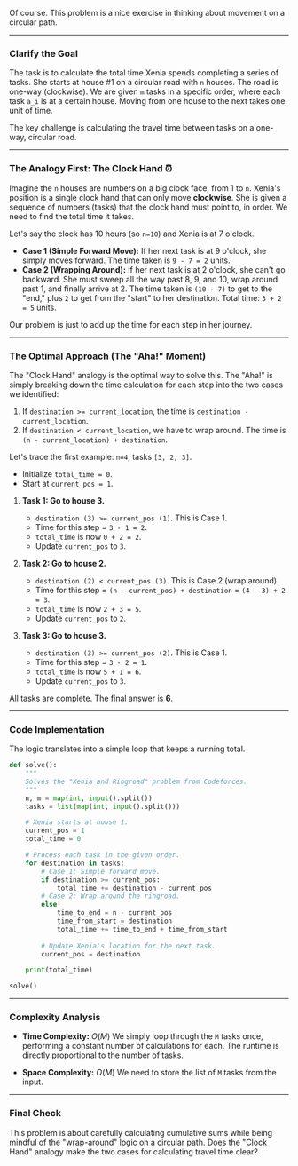 Of course. This problem is a nice exercise in thinking about movement on a circular path.

-----

### Clarify the Goal

The task is to calculate the total time Xenia spends completing a series of tasks. She starts at house \#1 on a circular road with `n` houses. The road is one-way (clockwise). We are given `m` tasks in a specific order, where each task `a_i` is at a certain house. Moving from one house to the next takes one unit of time.

The key challenge is calculating the travel time between tasks on a one-way, circular road.

-----

### The Analogy First: The Clock Hand ⏰

Imagine the `n` houses are numbers on a big clock face, from 1 to `n`. Xenia's position is a single clock hand that can only move **clockwise**. She is given a sequence of numbers (tasks) that the clock hand must point to, in order. We need to find the total time it takes.

Let's say the clock has 10 hours (so `n=10`) and Xenia is at 7 o'clock.

  * **Case 1 (Simple Forward Move):** If her next task is at 9 o'clock, she simply moves forward. The time taken is `9 - 7 = 2` units.
  * **Case 2 (Wrapping Around):** If her next task is at 2 o'clock, she can't go backward. She must sweep all the way past 8, 9, and 10, wrap around past 1, and finally arrive at 2. The time taken is `(10 - 7)` to get to the "end," plus `2` to get from the "start" to her destination. Total time: `3 + 2 = 5` units.

Our problem is just to add up the time for each step in her journey.

-----

### The Optimal Approach (The "Aha\!" Moment)

The "Clock Hand" analogy is the optimal way to solve this. The "Aha\!" is simply breaking down the time calculation for each step into the two cases we identified:

1.  If `destination >= current_location`, the time is `destination - current_location`.
2.  If `destination < current_location`, we have to wrap around. The time is `(n - current_location) + destination`.

Let's trace the first example: `n=4`, tasks `[3, 2, 3]`.

  * Initialize `total_time = 0`.
  * Start at `current_pos = 1`.

<!-- end list -->

1.  **Task 1: Go to house 3.**

      * `destination (3) >= current_pos (1)`. This is Case 1.
      * Time for this step = `3 - 1 = 2`.
      * `total_time` is now `0 + 2 = 2`.
      * Update `current_pos` to `3`.

2.  **Task 2: Go to house 2.**

      * `destination (2) < current_pos (3)`. This is Case 2 (wrap around).
      * Time for this step = `(n - current_pos) + destination` = `(4 - 3) + 2 = 3`.
      * `total_time` is now `2 + 3 = 5`.
      * Update `current_pos` to `2`.

3.  **Task 3: Go to house 3.**

      * `destination (3) >= current_pos (2)`. This is Case 1.
      * Time for this step = `3 - 2 = 1`.
      * `total_time` is now `5 + 1 = 6`.
      * Update `current_pos` to `3`.

All tasks are complete. The final answer is **6**.

-----

### Code Implementation

The logic translates into a simple loop that keeps a running total.

```python
def solve():
    """
    Solves the "Xenia and Ringroad" problem from Codeforces.
    """
    n, m = map(int, input().split())
    tasks = list(map(int, input().split()))

    # Xenia starts at house 1.
    current_pos = 1
    total_time = 0

    # Process each task in the given order.
    for destination in tasks:
        # Case 1: Simple forward move.
        if destination >= current_pos:
            total_time += destination - current_pos
        # Case 2: Wrap around the ringroad.
        else:
            time_to_end = n - current_pos
            time_from_start = destination
            total_time += time_to_end + time_from_start
        
        # Update Xenia's location for the next task.
        current_pos = destination

    print(total_time)

solve()
```

-----

### Complexity Analysis

  * **Time Complexity:** $O(M)$
    We simply loop through the `M` tasks once, performing a constant number of calculations for each. The runtime is directly proportional to the number of tasks.

  * **Space Complexity:** $O(M)$
    We need to store the list of `M` tasks from the input.

-----

### Final Check

This problem is about carefully calculating cumulative sums while being mindful of the "wrap-around" logic on a circular path. Does the "Clock Hand" analogy make the two cases for calculating travel time clear?